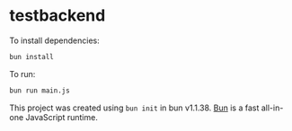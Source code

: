 # testbackend

To install dependencies:

```bash
bun install
```

To run:

```bash
bun run main.js
```

This project was created using `bun init` in bun v1.1.38. [Bun](https://bun.sh) is a fast all-in-one JavaScript runtime.
